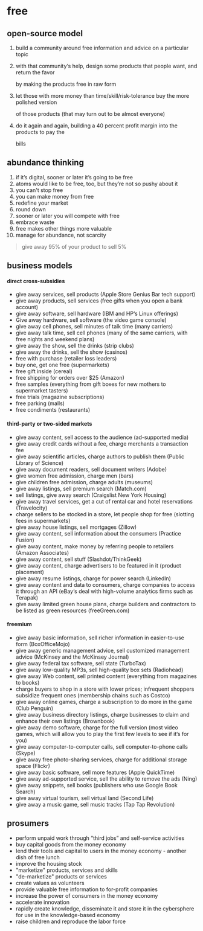 # free

## open-source model

1. build a community around free information and advice on a particular topic
2.  with that community‘s help, design some products that people want, and return the favor

    by making the products free in raw form
3.  let those with more money than time/skill/risk-tolerance buy the more polished version

    of those products (that may turn out to be almost everyone)
4.  do it again and again, building a 40 percent profit margin into the products to pay the

    bills

## abundance thinking

1. if it’s digital, sooner or later it’s going to be free
2. atoms would like to be free, too, but they’re not so pushy about it
3. you can't stop free
4. you can make money from free
5. redefine your market
6. round down
7. sooner or later you will compete with free
8. embrace waste
9. free makes other things more valuable
10. manage for abundance, not scarcity

> give away 95% of your product to sell 5%

## business models

#### direct cross-subsidies

* give away services, sell products (Apple Store Genius Bar tech support)
* give away products, sell services (free gifts when you open a bank account)
* give away software, sell hardware (IBM and HP‘s Linux offerings)
* Give away hardware, sell software (the video game console)
* give away cell phones, sell minutes of talk time (many carriers)
* give away talk time, sell cell phones (many of the same carriers, with free nights and weekend plans)
* give away the show, sell the drinks (strip clubs)
* give away the drinks, sell the show (casinos)&#x20;
* free with purchase (retailer loss leaders)
* buy one, get one free (supermarkets)
* free gift inside (cereal)
* free shipping for orders over $25 (Amazon)
* free samples (everything from gift boxes for new mothers to supermarket tasters)
* free trials (magazine subscriptions)
* free parking (malls)
* free condiments (restaurants)

#### third-party or two-sided markets

* give away content, sell access to the audience (ad-supported media)
* give away credit cards without a fee, charge merchants a transaction fee
* give away scientific articles, charge authors to publish them (Public Library of Science)
* give away document readers, sell document writers (Adobe)
* give women free admission, charge men (bars)
* give children free admission, charge adults (museums)
* give away listings, sell premium search (Match.com)
* sell listings, give away search (Craigslist New York Housing)
* give away travel services, get a cut of rental car and hotel reservations (Travelocity)
* charge sellers to be stocked in a store, let people shop for free (slotting fees in supermarkets)
* give away house listings, sell mortgages (Zillow)
* give away content, sell information about the consumers (Practice Fusion)
* give away content, make money by referring people to retailers (Amazon Associates)
* give away content, sell stuff (Slashdot/ThinkGeek)
* give away content, charge advertisers to be featured in it (product placement)
* give away resume listings, charge for power search (LinkedIn)
* give away content and data to consumers, charge companies to access it through an API (eBay‘s deal with high-volume analytics firms such as Terapak)
* give away limited green house plans, charge builders and contractors to be listed as green resources (freeGreen.com)

#### freemium

* give away basic information, sell richer information in easier-to-use form (BoxOfficeMojo)
* give away generic management advice, sell customized management advice (McKinsey and the McKinsey Journal)
* give away federal tax software, sell state (TurboTax)
* give away low-quality MP3s, sell high-quality box sets (Radiohead)
* give away Web content, sell printed content (everything from magazines to books)
* charge buyers to shop in a store with lower prices; infrequent shoppers subsidize frequent ones (membership chains such as Costco)
* give away online games, charge a subscription to do more in the game (Club Penguin)
* give away business directory listings, charge businesses to claim and enhance their own listings (Brownbook)
* give away demo software, charge for the full version (most video games, which will allow you to play the first few levels to see if it‘s for you)
* give away computer-to-computer calls, sell computer-to-phone calls (Skype)
* give away free photo-sharing services, charge for additional storage space (Flickr)
* give away basic software, sell more features (Apple QuickTime)
* give away ad-supported service, sell the ability to remove the ads (Ning)
* give away snippets, sell books (publishers who use Google Book Search)
* give away virtual tourism, sell virtual land (Second Life)
* give away a music game, sell music tracks (Tap Tap Revolution)

## prosumers

* perform unpaid work through “third jobs” and self-service activities
* buy capital goods from the money economy
* lend their tools and capital to users in the money economy - another dish of free lunch
* improve the housing stock
* "marketize" products, services and skills
* "de-marketize" products or services
* create values as volunteers
* provide valuable free information to for-profit companies
* increase the power of consumers in the money economy
* accelerate innovation
* rapidly create knowledge, disseminate it and store it in the cybersphere for use in the knowledge-based economy
* raise children and reproduce the labor force

